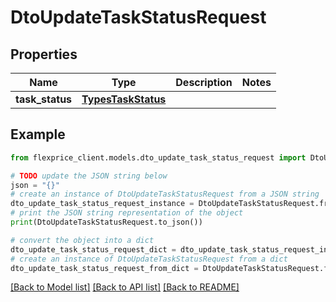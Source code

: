 # DtoUpdateTaskStatusRequest


## Properties

Name | Type | Description | Notes
------------ | ------------- | ------------- | -------------
**task_status** | [**TypesTaskStatus**](TypesTaskStatus.md) |  | 

## Example

```python
from flexprice_client.models.dto_update_task_status_request import DtoUpdateTaskStatusRequest

# TODO update the JSON string below
json = "{}"
# create an instance of DtoUpdateTaskStatusRequest from a JSON string
dto_update_task_status_request_instance = DtoUpdateTaskStatusRequest.from_json(json)
# print the JSON string representation of the object
print(DtoUpdateTaskStatusRequest.to_json())

# convert the object into a dict
dto_update_task_status_request_dict = dto_update_task_status_request_instance.to_dict()
# create an instance of DtoUpdateTaskStatusRequest from a dict
dto_update_task_status_request_from_dict = DtoUpdateTaskStatusRequest.from_dict(dto_update_task_status_request_dict)
```
[[Back to Model list]](../README.md#documentation-for-models) [[Back to API list]](../README.md#documentation-for-api-endpoints) [[Back to README]](../README.md)


